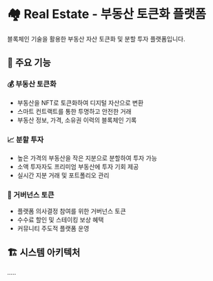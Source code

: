 # 🏘️ Real Estate - 부동산 토큰화 플랫폼

블록체인 기술을 활용한 부동산 자산 토큰화 및 분할 투자 플랫폼입니다.

## 🌟 주요 기능

### 💰 부동산 토큰화
- 부동산을 NFT로 토큰화하여 디지털 자산으로 변환
- 스마트 컨트랙트를 통한 투명하고 안전한 거래
- 부동산 정보, 가격, 소유권 이력의 블록체인 기록

### 📈 분할 투자
- 높은 가격의 부동산을 작은 지분으로 분할하여 투자 가능
- 소액 투자자도 프리미엄 부동산에 투자 기회 제공
- 실시간 지분 거래 및 포트폴리오 관리

### 🎯 거버넌스 토큰
- 플랫폼 의사결정 참여를 위한 거버넌스 토큰
- 수수료 할인 및 스테이킹 보상 혜택
- 커뮤니티 주도적 플랫폼 운영

## 🏗️ 시스템 아키텍처
.....